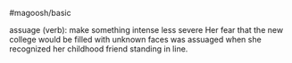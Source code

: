 #magoosh/basic

assuage (verb): make something intense less severe 
Her fear that the new college would be filled with unknown faces was assuaged when she recognized her 
childhood friend standing in line. 
